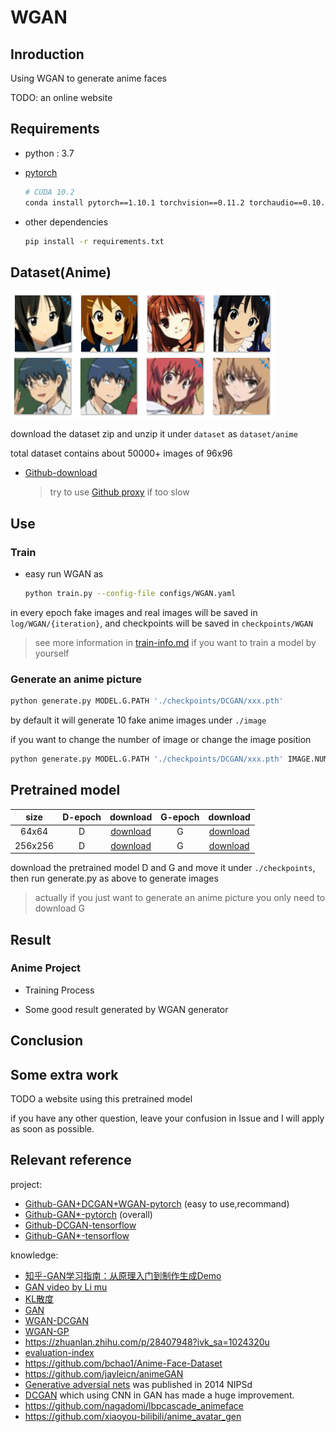 # WGAN

## Inroduction

Using WGAN to generate anime faces

TODO: an online website

## Requirements

- python : 3.7
- [pytorch](https://pytorch.org/get-started/previous-versions/)

  ```bash
  # CUDA 10.2
  conda install pytorch==1.10.1 torchvision==0.11.2 torchaudio==0.10.1 cudatoolkit=10.2 -c pytorch
  ```

- other dependencies

  ```bash
  pip install -r requirements.txt
  ```

## Dataset(Anime)

![20220507024303](https://raw.githubusercontent.com/learner-lu/picbed/master/20220507024303.png)![20220507024427](https://raw.githubusercontent.com/learner-lu/picbed/master/20220507024427.png)

download the dataset zip and unzip it under `dataset` as `dataset/anime`

total dataset contains about 50000+ images of 96x96

- [Github-download](https://github.com/luzhixing12345/GAN/releases/download/v0.0.2/faces.zip)

  > try to use [Github proxy](https://ghproxy.com/) if too slow

## Use

### Train

- easy run WGAN as

  ```bash
  python train.py --config-file configs/WGAN.yaml
  ```

in every epoch fake images and real images will be saved in `log/WGAN/{iteration}`, and checkpoints will be saved in `checkpoints/WGAN`

> see more information in [train-info.md](./train-info.md) if you want to train a model by yourself

### Generate an anime picture

```bash
python generate.py MODEL.G.PATH './checkpoints/DCGAN/xxx.pth'
```

by default it will generate 10 fake anime images under `./image`

if you want to change the number of image or change the image position

```bash
python generate.py MODEL.G.PATH './checkpoints/DCGAN/xxx.pth' IMAGE.NUMBER 20 IMAGE.SAVE_PATH 'another_path'
```

## Pretrained model

|size|D-epoch|download|G-epoch|download|
|:--:|:--:|:--:|:--:|:--:|
|64x64|D|[download]()|G|[download]()|
|256x256|D|[download]()|G|[download]()|

download the pretrained model D and G and move it under `./checkpoints`, then run generate.py as above to generate images

> actually if you just want to generate an anime picture you only need to download G

## Result

### Anime Project

- Training Process

- Some good result generated by WGAN generator

## Conclusion

## Some extra work

TODO a website using this pretrained model

if you have any other question, leave your confusion in Issue and I will apply as soon as possible.

## Relevant reference

project:

- [Github-GAN+DCGAN+WGAN-pytorch](https://github.com/Zeleni9/pytorch-wgan) (easy to use,recommand)
- [Github-GAN*-pytorch](https://github.com/eriklindernoren/PyTorch-GAN) (overall)
- [Github-DCGAN-tensorflow](https://github.com/carpedm20/DCGAN-tensorflow)
- [Github-GAN*-tensorflow](https://github.com/YadiraF/GAN)

knowledge:

- [知乎-GAN学习指南：从原理入门到制作生成Demo](https://zhuanlan.zhihu.com/p/24767059)
- [GAN video by Li mu](https://www.bilibili.com/video/BV1rb4y187vD)
- [KL散度](https://zhuanlan.zhihu.com/p/365400000)
- [GAN](https://www.zhihu.com/search?q=GAN&type=content&sort=upvoted_count)
- [WGAN-DCGAN](https://github.com/martinarjovsky/WassersteinGAN/blob/master/models/dcgan.py)
- [WGAN-GP](https://github.com/EmilienDupont/wgan-gp)
- https://zhuanlan.zhihu.com/p/28407948?ivk_sa=1024320u
- [evaluation-index](https://zhuanlan.zhihu.com/p/432965561)
- https://github.com/bchao1/Anime-Face-Dataset
- https://github.com/jayleicn/animeGAN
- [Generative adversial nets](https://arxiv.org/abs/1406.2661) was published in 2014 NIPSd
- [DCGAN](https://arxiv.org/pdf/1511.06434.pdf) which using CNN in GAN has made a huge improvement.
- https://github.com/nagadomi/lbpcascade_animeface
- https://github.com/xiaoyou-bilibili/anime_avatar_gen